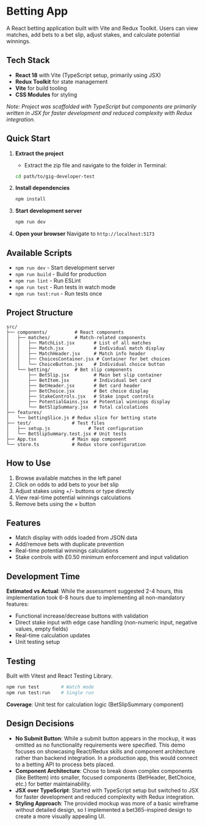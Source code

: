 # Betting App

A React betting application built with Vite and Redux Toolkit. Users can view matches, add bets to a bet slip, adjust stakes, and calculate potential winnings.

## Tech Stack

- **React 18** with Vite (TypeScript setup, primarily using JSX)
- **Redux Toolkit** for state management
- **Vite** for build tooling
- **CSS Modules** for styling

*Note: Project was scaffolded with TypeScript but components are primarily written in JSX for faster development and reduced complexity with Redux integration.*

## Quick Start

1. **Extract the project**
   - Extract the zip file and navigate to the folder in Terminal:
   ```bash
   cd path/to/gig-developer-test
   ```

2. **Install dependencies**
   ```bash
   npm install
   ```

3. **Start development server**
   ```bash
   npm run dev
   ```

4. **Open your browser**
   Navigate to `http://localhost:5173`

## Available Scripts

- `npm run dev` - Start development server
- `npm run build` - Build for production
- `npm run lint` - Run ESLint
- `npm run test` - Run tests in watch mode
- `npm run test:run` - Run tests once

## Project Structure

```
src/
├── components/          # React components
│   ├── matches/         # Match-related components
│   │   ├── MatchList.jsx       # List of all matches
│   │   ├── Match.jsx           # Individual match display
│   │   ├── MatchHeader.jsx     # Match info header
│   │   ├── ChoicesContainer.jsx # Container for bet choices
│   │   └── ChoiceButton.jsx    # Individual choice button
│   └── betting/         # Bet slip components
│       ├── BetSlip.jsx         # Main bet slip container
│       ├── BetItem.jsx         # Individual bet card
│       ├── BetHeader.jsx       # Bet card header
│       ├── BetChoice.jsx       # Bet choice display
│       ├── StakeControls.jsx   # Stake input controls
│       ├── PotentialGains.jsx  # Potential winnings display
│       └── BetSlipSummary.jsx  # Total calculations
├── features/
│   └── bettingSlice.js # Redux slice for betting state
├── test/               # Test files
│   ├── setup.js              # Test configuration
│   └── BetSlipSummary.test.jsx # Unit tests
├── App.tsx             # Main app component
└── store.ts            # Redux store configuration
```

## How to Use

1. Browse available matches in the left panel
2. Click on odds to add bets to your bet slip
3. Adjust stakes using +/- buttons or type directly
4. View real-time potential winnings calculations
5. Remove bets using the × button

## Features

- Match display with odds loaded from JSON data
- Add/remove bets with duplicate prevention  
- Real-time potential winnings calculations
- Stake controls with £0.50 minimum enforcement and input validation

## Development Time

**Estimated vs Actual**: While the assessment suggested 2-4 hours, this implementation took 6-8 hours due to implementing all non-mandatory features:

- Functional increase/decrease buttons with validation
- Direct stake input with edge case handling (non-numeric input, negative values, empty fields)  
- Real-time calculation updates
- Unit testing setup

## Testing

Built with Vitest and React Testing Library.

```bash
npm run test        # Watch mode
npm run test:run    # Single run
```

**Coverage**: Unit test for calculation logic (BetSlipSummary component)


## Design Decisions

- **No Submit Button**: While a submit button appears in the mockup, it was omitted as no functionality requirements were specified. This demo focuses on showcasing React/Redux skills and component architecture rather than backend integration. In a production app, this would connect to a betting API to process bets placed.
- **Component Architecture**: Chose to break down complex components (like BetItem) into smaller, focused components (BetHeader, BetChoice, etc.) for better maintainability.
- **JSX over TypeScript**: Started with TypeScript setup but switched to JSX for faster development and reduced complexity with Redux integration.
- **Styling Approach**: The provided mockup was more of a basic wireframe without detailed design, so I implemented a bet365-inspired design to create a more visually appealing UI.


